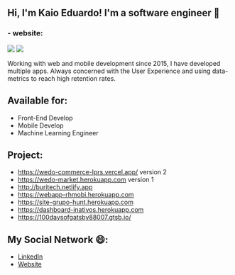 ## Hi, I'm Kaio Eduardo! I'm a software engineer 👋
### - website: 

<a alt="Linkedin" href="https://www.linkedin.com/in/kaiogama/"><img src="https://img.shields.io/badge/Linkedin-Kaio%20B.%20Gama-blue?logo=linkedin"/></a>
<a alt="Github" href="https://github.com/kaiogama18"><img src="https://img.shields.io/badge/Github-Kaio%20B.%20Gama-lightgrey?logo=github"/></a>

Working with web and mobile development since 2015, I have developed 
multiple apps. Always concerned with the User Experience and using data-
metrics to reach high retention rates.     

## Available for:
- Front-End Develop
- Mobile Develop
- Machine Learning Engineer

## Project:
- https://wedo-commerce-lprs.vercel.app/ version 2
- https://wedo-market.herokuapp.com version 1
- http://buritech.netlify.app 
- https://webapp-rhmobi.herokuapp.com 
- https://site-grupo-hunt.herokuapp.com 
- https://dashboard-inativos.herokuapp.com 
- https://100daysofgatsby88007.gtsb.io/

## My Social Network 😄:
- <a href="https://www.linkedin.com/in/kaiogama/">LinkedIn</a> 
- <a href="https://kaiogama.com ">Website</a> 
<!-- - <a href="https://medium.com/@kaioeduardoescar">Medium</a>  -->


<!--
**kaiogama18/kaiogama18** is a ✨ _special_ ✨ repository because its `README.md` (this file) appears on your GitHub profile.

Here are some ideas to get you started:

- 🔭 I’m currently working on ...
- 🌱 I’m currently learning ...
- 👯 I’m looking to collaborate on ...
- 🤔 I’m looking for help with ...
- 💬 Ask me about ...
- 📫 How to reach me: ...
- 😄 Pronouns: ...
- ⚡ Fun fact: ...
-->
